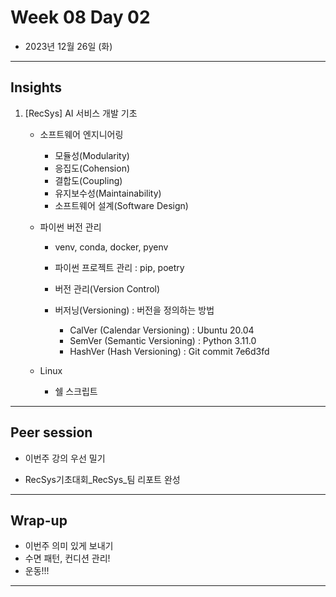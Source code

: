 # Week 08 Day 02

- 2023년 12월 26일 (화)

---

## Insights

1) [RecSys] AI 서비스 개발 기초
 
    - 소프트웨어 엔지니어링
    
        - 모듈성(Modularity)
        - 응집도(Cohension)
        - 결합도(Coupling)
        - 유지보수성(Maintainability)
        - 소프트웨어 설계(Software Design)

    - 파이썬 버전 관리 
        - venv, conda, docker, pyenv 
        
        - 파이썬 프로젝트 관리 : pip, poetry

        - 버전 관리(Version Control)

        - 버저닝(Versioning) : 버전을 정의하는 방법

            - CalVer (Calendar Versioning) : Ubuntu 20.04
            - SemVer (Semantic Versioning) : Python 3.11.0
            - HashVer (Hash Versioning) : Git commit 7e6d3fd

    - Linux
        - 쉘 스크립트

---

## Peer session

- 이번주 강의 우선 밀기

- RecSys기초대회_RecSys_팀 리포트 완성


---

## Wrap-up
- 이번주 의미 있게 보내기
- 수면 패턴, 컨디션 관리!
- 운동!!!

---
